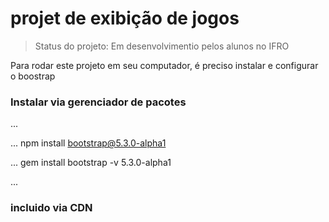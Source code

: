 # projet de exibição de jogos

> Status do projeto: Em desenvolvimentio pelos alunos no IFRO

Para rodar este  projeto  em seu  computador, é preciso instalar e configurar o boostrap

### Instalar via gerenciador de pacotes
...

...
npm install bootstrap@5.3.0-alpha1

...
gem install bootstrap -v 5.3.0-alpha1

...

### incluido via CDN
